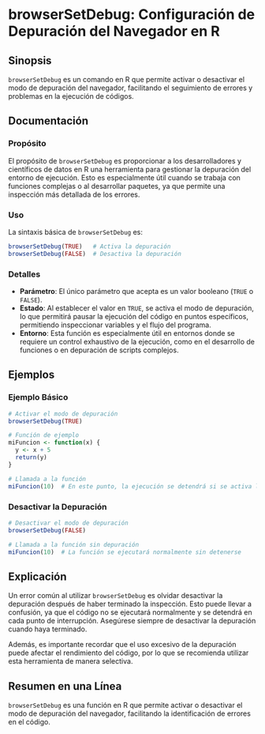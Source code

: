 <!--
Meta Description: # browserSetDebug: Configuración de Depuración del Navegador en R ## Sinopsis `browserSetDebug` es un comando en R que permite activar o desactivar el...
Meta Keywords: depuración, browsersetdebug, que, del, desactivar
-->

# browserSetDebug: Configuración de Depuración del Navegador en R

## Sinopsis
`browserSetDebug` es un comando en R que permite activar o desactivar el modo de depuración del navegador, facilitando el seguimiento de errores y problemas en la ejecución de códigos.

## Documentación
### Propósito
El propósito de `browserSetDebug` es proporcionar a los desarrolladores y científicos de datos en R una herramienta para gestionar la depuración del entorno de ejecución. Esto es especialmente útil cuando se trabaja con funciones complejas o al desarrollar paquetes, ya que permite una inspección más detallada de los errores.

### Uso
La sintaxis básica de `browserSetDebug` es:

```R
browserSetDebug(TRUE)   # Activa la depuración
browserSetDebug(FALSE)  # Desactiva la depuración
```

### Detalles
- **Parámetro**: El único parámetro que acepta es un valor booleano (`TRUE` o `FALSE`).
- **Estado**: Al establecer el valor en `TRUE`, se activa el modo de depuración, lo que permitirá pausar la ejecución del código en puntos específicos, permitiendo inspeccionar variables y el flujo del programa.
- **Entorno**: Esta función es especialmente útil en entornos donde se requiere un control exhaustivo de la ejecución, como en el desarrollo de funciones o en depuración de scripts complejos.

## Ejemplos
### Ejemplo Básico
```R
# Activar el modo de depuración
browserSetDebug(TRUE)

# Función de ejemplo
miFuncion <- function(x) {
  y <- x + 5
  return(y)
}

# Llamada a la función
miFuncion(10)  # En este punto, la ejecución se detendrá si se activa la depuración
```

### Desactivar la Depuración
```R
# Desactivar el modo de depuración
browserSetDebug(FALSE)

# Llamada a la función sin depuración
miFuncion(10)  # La función se ejecutará normalmente sin detenerse
```

## Explicación
Un error común al utilizar `browserSetDebug` es olvidar desactivar la depuración después de haber terminado la inspección. Esto puede llevar a confusión, ya que el código no se ejecutará normalmente y se detendrá en cada punto de interrupción. Asegúrese siempre de desactivar la depuración cuando haya terminado.

Además, es importante recordar que el uso excesivo de la depuración puede afectar el rendimiento del código, por lo que se recomienda utilizar esta herramienta de manera selectiva.

## Resumen en una Línea
`browserSetDebug` es una función en R que permite activar o desactivar el modo de depuración del navegador, facilitando la identificación de errores en el código.
